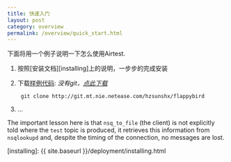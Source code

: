 ```yaml
--- 
title: 快速入门
layout: post
category: overview
permalink: /overview/quick_start.html
---
```


下面将用一个例子说明一下怎么使用Airtest.




1. 按照[安装文档][installing]上的说明，一步步的完成安装

2. 下载[样例代码](http://git.mt.nie.netease.com/hzsunshx/flappybird): *没有git，[点此下载](ftp://mt.nie.netease.com/airtest-win-res/Git-1.9.4-preview20140815.exe)*

		git clone http://git.mt.nie.netease.com/hzsunshx/flappybird

3. ...


The important lesson here is that `nsq_to_file` (the client) is not explicitly told where the `test`
topic is produced, it retrieves this information from `nsqlookupd` and, despite the timing of the
connection, no messages are lost.

[installing]: {{ site.baseurl }}/deployment/installing.html

